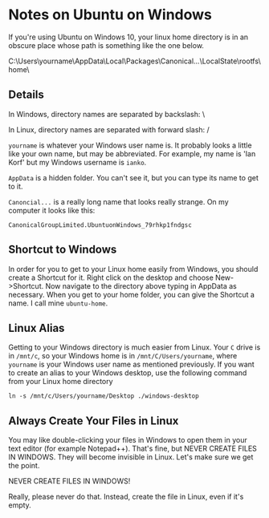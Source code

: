 Notes on Ubuntu on Windows
==========================

If you're using Ubuntu on Windows 10, your linux home directory is in an obscure place whose path is something like the one below.

C:\Users\yourname\AppData\Local\Packages\Canonical...\LocalState\rootfs\home\

## Details ##

In Windows, directory names are separated by backslash: \

In Linux, directory names are separated with forward slash: /

`yourname` is whatever your Windows user name is. It probably looks a little like your own name, but may be abbreviated. For example, my name is 'Ian Korf' but my Windows username is `ianko`.

`AppData` is a hidden folder. You can't see it, but you can type its name to get to it.

`Canoncial...` is a really long name that looks really strange. On my computer it looks like this:

	CanonicalGroupLimited.UbuntuonWindows_79rhkp1fndgsc

## Shortcut to Windows ##

In order for you to get to your Linux home easily from Windows, you should create a Shortcut for it. Right click on the desktop and choose New->Shortcut. Now navigate to the directory above typing in AppData as necessary. When you get to your home folder, you can give the Shortcut a name. I call mine `ubuntu-home`.

## Linux Alias ##

Getting to your Windows directory is much easier from Linux. Your `C` drive is in `/mnt/c`, so your Windows home is in `/mnt/C/Users/yourname`, where `yourname` is your Windows user name as mentioned previously. If you want to create an alias to your Windows desktop, use the following command from your Linux home directory

	ln -s /mnt/c/Users/yourname/Desktop ./windows-desktop

## Always Create Your Files in Linux ##

You may like double-clicking your files in Windows to open them in your text editor (for example Notepad++). That's fine, but NEVER CREATE FILES IN WINDOWS. They will become invisible in Linux. Let's make sure we get the point.

NEVER CREATE FILES IN WINDOWS!

Really, please never do that. Instead, create the file in Linux, even if it's empty.
